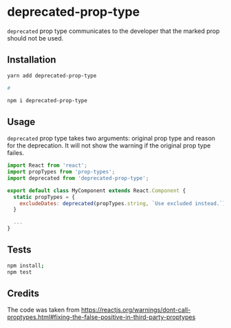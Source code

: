 # deprecated-prop-type

`deprecated` prop type communicates to the developer that the marked prop should not be used. 

## Installation

```bash
yarn add deprecated-prop-type

# 

npm i deprecated-prop-type
```

## Usage

`deprecated` prop type takes two arguments: original prop type and reason for the deprecation. It will not show the warning if the original prop type failes. 

```jsx
import React from 'react';
import propTypes from 'prop-types';
import deprecated from 'deprecated-prop-type';

export default class MyComponent extends React.Component {
  static propTypes = {
    excludeDates: deprecated(propTypes.string, `Use excluded instead.`)
  }

  ...
}
```

## Tests

```bash
npm install;
npm test
```

## Credits

The code was taken from https://reactjs.org/warnings/dont-call-proptypes.html#fixing-the-false-positive-in-third-party-proptypes
